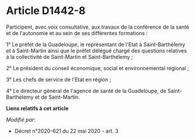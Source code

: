 # Article D1442-8

Participent, avec voix consultative, aux travaux de la conférence de la santé et de l'autonomie et au sein de ses différentes
formations :

1° Le préfet de la Guadeloupe, le représentant de l'Etat à Saint-Barthélemy et à Saint-Martin ainsi que le préfet délégué
chargé des questions relatives à la collectivité de Saint-Martin et Saint-Barthélemy ;

2° Le président du conseil économique, social et environnemental régional ;

3° Les chefs de service de l'Etat en région ;

4° Le directeur général de l'agence de santé de la Guadeloupe, de Saint-Barthélemy et de Saint-Martin.

**Liens relatifs à cet article**

_Modifié par_:

  - Décret n°2020-621 du 22 mai 2020 - art. 3
